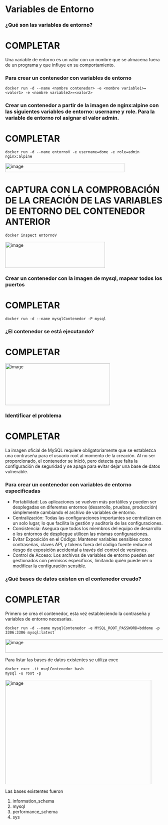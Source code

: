 # Variables de Entorno
### ¿Qué son las variables de entorno?
# COMPLETAR
Una variable de entorno es un valor con un nombre que se almacena fuera de un programa y que influye en su comportamiento. 
### Para crear un contenedor con variables de entorno

```
docker run -d --name <nombre contenedor> -e <nombre variable1>=<valor1> -e <nombre variable2>=<valor2>
```

### Crear un contenedor a partir de la imagen de nginx:alpine con las siguientes variables de entorno: username y role. Para la variable de entorno rol asignar el valor admin.

# COMPLETAR
```
docker run -d --name entornoV -e username=dome -e role=admin nginx:alpine
```
<img width="381" height="29" alt="image" src="https://github.com/user-attachments/assets/cb08e0a7-bc62-4620-bbf8-fbbac1daff82" />

# CAPTURA CON LA COMPROBACIÓN DE LA CREACIÓN DE LAS VARIABLES DE ENTORNO DEL CONTENEDOR ANTERIOR
```
docker inspect entornoV
```
<img width="319" height="83" alt="image" src="https://github.com/user-attachments/assets/73497aae-1a2e-440c-b7e1-8242e60677e4" />

### Crear un contenedor con la imagen de mysql, mapear todos los puertos
# COMPLETAR
```
docker run -d --name mysqlContenedor -P mysql
```
### ¿El contenedor se está ejecutando?
# COMPLETAR

<img width="335" height="133" alt="image" src="https://github.com/user-attachments/assets/b05e7f79-e3ce-4ddf-bead-74c631f4edc4" />

### Identificar el problema
# COMPLETAR
La imagen oficial de MySQL requiere obligatoriamente que se establezca una contraseña para el usuario root al momento de la creación. Al no ser proporcionado, el contenedor se inició, pero detecta que falta la configuración de seguridad y se apaga para evitar dejar una base de datos vulnerable.

### Para crear un contenedor con variables de entorno especificadas
- Portabilidad: Las aplicaciones se vuelven más portátiles y pueden ser desplegadas en diferentes entornos (desarrollo, pruebas, producción) simplemente cambiando el archivo de variables de entorno.
- Centralización: Todas las configuraciones importantes se centralizan en un solo lugar, lo que facilita la gestión y auditoría de las configuraciones.
- Consistencia: Asegura que todos los miembros del equipo de desarrollo o los entornos de despliegue utilicen las mismas configuraciones.
- Evitar Exposición en el Código: Mantener variables sensibles como contraseñas, claves API, y tokens fuera del código fuente reduce el riesgo de exposición accidental a través del control de versiones.
- Control de Acceso: Los archivos de variables de entorno pueden ser gestionados con permisos específicos, limitando quién puede ver o modificar la configuración sensible.

### ¿Qué bases de datos existen en el contenedor creado?
# COMPLETAR
Primero se crea el contenedor, esta vez estableciendo la contraseña y variables de entorno necesarias. 
```
docker run -d --name mysqlContenedor -e MYSQL_ROOT_PASSWORD=bddome -p 3306:3306 mysql:latest
```
<img width="646" height="43" alt="image" src="https://github.com/user-attachments/assets/5ae071ee-8d04-406f-8811-f8660f33b6e8" />

Para listar las bases de datos existentes se utiliza exec

```
docker exec -it msqlContenedor bash
mysql -u root -p
```

<img width="467" height="332" alt="image" src="https://github.com/user-attachments/assets/9264cc1a-bfef-4208-ac10-924031b75869" />

Las bases existentes fueron 
1. information_schema
2. mysql
3. performance_schema
4. sys
